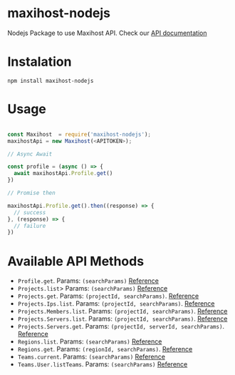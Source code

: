 # maxihost-nodejs

Nodejs Package to use Maxihost API. Check our [API documentation](https://developers.maxihost.com/v2.0/reference)

# Instalation

`npm install maxihost-nodejs`

# Usage

```javascript

const Maxihost  = require('maxihost-nodejs');
maxihostApi = new Maxihost(<APITOKEN>);

// Async Await

const profile = (async () => {
  await maxihostApi.Profile.get()
})

// Promise then

maxihostApi.Profile.get().then((response) => {
  // success
}, (response) => {
  // failure
})

```

# Available API Methods

- `Profile.get`. Params: `(searchParams)` [Reference](https://developers.maxihost.com/v2.0/reference#get-user-profile)
- `Projects.list`> Params: `(searchParams)` [Reference](https://developers.maxihost.com/v2.0/reference#get-projects)
- `Projects.get`. Params: `(projectId, searchParams)`. [Reference](https://developers.maxihost.com/v2.0/reference#retrieve-project)
- `Projects.Ips.list`. Params: `(projectId, searchParams)`. [Reference](https://developers.maxihost.com/v2.0/reference#get-project-ips)
- `Projects.Members.list`. Params: `(projectId, searchParams)`. [Reference](https://developers.maxihost.com/v2.0/reference#get-project-members)
- `Projects.Servers.list`. Params: `(projectId, searchParams)`. [Reference](https://developers.maxihost.com/v2.0/reference#get-project-servers)
- `Projects.Servers.get`. Params: `(projectId, serverId, searchParams)`. [Reference](https://developers.maxihost.com/v2.0/reference#get-project-server)
- `Regions.list`. Params: `(searchParams)` [Reference](https://developers.maxihost.com/v2.0/reference#get-regions)
- `Regions.get`. Params: `(regionId, searchParams)`. [Reference](https://developers.maxihost.com/v2.0/reference#get-region-id)
- `Teams.current`. Params: `(searchParams)` [Reference](https://developers.maxihost.com/v2.0/reference#get-team)
- `Teams.User.listTeams`. Params: `(searchParams)` [Reference](https://developers.maxihost.com/v2.0/reference#get-user-teams)
